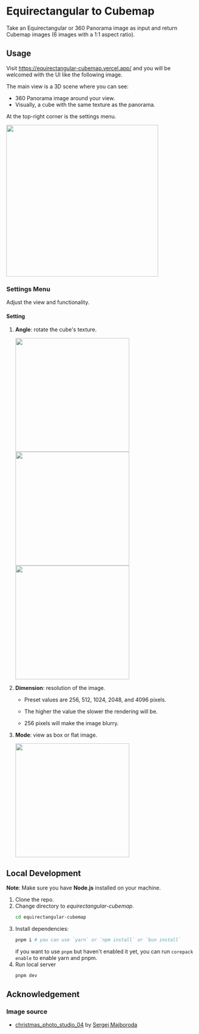 # Equirectangular to Cubemap
Take an Equirectangular or 360 Panorama image as input and return Cubemap images (6 images with a 1:1 aspect ratio).

## Usage
Visit https://equirectangular-cubemap.vercel.app/ and you will be welcomed with the UI like the following image.

The main view is a 3D scene where you can see:
- 360 Panorama image around your view.
- Visually, a cube with the same texture as the panorama.

At the top-right corner is the settings menu.

<img src="https://github.com/sokhuong-uon/equirectangular-cubemap/assets/77433349/24f4339f-694c-402f-8cce-22bbb43a89cc" width="400"/>

### Settings Menu
Adjust the view and functionality.

#### Setting
1. **Angle**: rotate the cube's texture.

   <img src="https://github.com/sokhuong-uon/equirectangular-cubemap/assets/77433349/0adcc318-5f11-4d7e-aad2-3d37cd7a0437" width="300"/>
   <img src="https://github.com/sokhuong-uon/equirectangular-cubemap/assets/77433349/bc588862-98c3-40bd-bf64-157c61cf41a6" width="300"/>
   <img src="https://github.com/sokhuong-uon/equirectangular-cubemap/assets/77433349/4acb95ad-55d6-46ed-90c9-a5721eb35f2c" width="300"/>
2. **Dimension**: resolution of the image.

   - Preset values are 256, 512, 1024, 2048, and 4096 pixels.
   - The higher the value the slower the rendering will be.

   - 256 pixels will make the image blurry.
3. **Mode**: view as box or flat image.

   <img src="https://github.com/sokhuong-uon/equirectangular-cubemap/assets/77433349/5fa6bb10-6411-4f39-9489-82a26aaa1760" width="300"/>
   
## Local Development
**Note**: Make sure you have **Node.js** installed on your machine.

1. Clone the repo.
2. Change directory to _equirectangular-cubemap_.
   ```bash
   cd equirectangular-cubemap
   ```
3. Install dependencies:
   ```bash
   pnpm i # you can use `yarn` or `npm install` or `bun install`
   ```
   if you want to use `pnpm` but haven't enabled it yet, you can run `corepack enable` to enable yarn and pnpm.
4. Run local server
   ```bash
   pnpm dev
   ```

## Acknowledgement
### Image source
 - [christmas_photo_studio_04](https://polyhaven.com/a/christmas_photo_studio_04) by [Sergej Majboroda](https://hdrmarket.com/)
